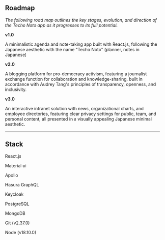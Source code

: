 ## Roadmap

_The following road map outlines the key stages, evolution, and direction of the Techo Noto app as it progresses to its full potential._

**v1.0**

A minimalistic agenda and note-taking app built with React.js, following the Japanese aesthetic with the name "Techo Noto" (planner, notes in Japanese)

**v2.0**

A blogging platform for pro-democracy activism, featuring a journalist exchange function for collaboration and knowledge-sharing, built in accordance with Audrey Tang's principles of transparency, openness, and inclusivity.

**v3.0**

An interactive intranet solution with news, organizational charts, and employee directories, featuring clear privacy settings for public, team, and personal content, all presented in a visually appealing Japanese minimal aesthetic.

---

## Stack

React.js

Material ui

Apollo

Hasura GraphQL

Keycloak

PostgreSQL

MongoDB

Git (v2.37.0)

Node (v18.10.0)